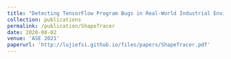 ```yaml
---
title: "Detecting TensorFlow Program Bugs in Real-World Industrial Environment"
collection: publications
permalink: /publication/ShapeTracer
date: 2020-08-02
venue: 'ASE 2021'
paperurl: 'http://lujiefsi.github.io/files/papers/ShapeTracer.pdf'
---
```

